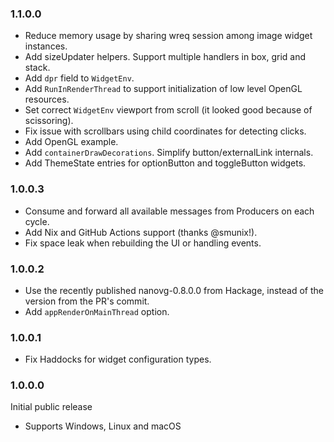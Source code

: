 ### 1.1.0.0

- Reduce memory usage by sharing wreq session among image widget instances.
- Add sizeUpdater helpers. Support multiple handlers in box, grid and stack.
- Add `dpr` field to `WidgetEnv`.
- Add `RunInRenderThread` to support initialization of low level OpenGL resources.
- Set correct `WidgetEnv` viewport from scroll (it looked good because of scissoring).
- Fix issue with scrollbars using child coordinates for detecting clicks.
- Add OpenGL example.
- Add `containerDrawDecorations`. Simplify button/externalLink internals.
- Add ThemeState entries for optionButton and toggleButton widgets.

### 1.0.0.3

- Consume and forward all available messages from Producers on each cycle.
- Add Nix and GitHub Actions support (thanks @smunix!).
- Fix space leak when rebuilding the UI or handling events.

### 1.0.0.2

- Use the recently published nanovg-0.8.0.0 from Hackage, instead of the version from the PR's commit.
- Add `appRenderOnMainThread` option.

### 1.0.0.1

- Fix Haddocks for widget configuration types.

### 1.0.0.0

Initial public release

- Supports Windows, Linux and macOS
